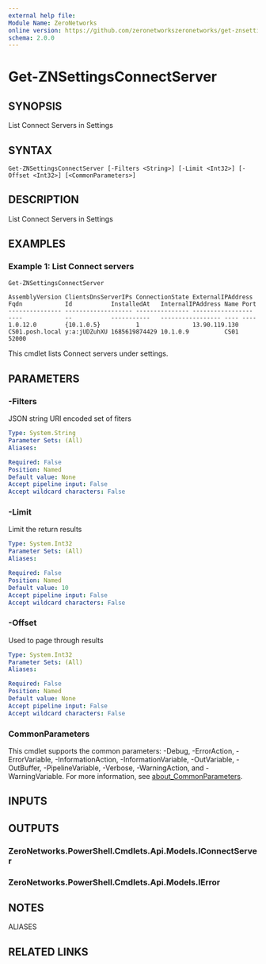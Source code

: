 ```yaml
---
external help file:
Module Name: ZeroNetworks
online version: https://github.com/zeronetworkszeronetworks/get-znsettingsconnectserver
schema: 2.0.0
---
```


# Get-ZNSettingsConnectServer

## SYNOPSIS
List Connect Servers in Settings

## SYNTAX

```
Get-ZNSettingsConnectServer [-Filters <String>] [-Limit <Int32>] [-Offset <Int32>] [<CommonParameters>]
```

## DESCRIPTION
List Connect Servers in Settings

## EXAMPLES

### Example 1: List Connect servers
```powershell
Get-ZNSettingsConnectServer
```

```output
AssemblyVersion ClientsDnsServerIPs ConnectionState ExternalIPAddress Fqdn            Id           InstalledAt   InternalIPAddress Name Port
--------------- ------------------- --------------- ----------------- ----            --           -----------   ----------------- ---- ----
1.0.12.0        {10.1.0.5}          1               13.90.119.130     CS01.posh.local y:a:jUDZuhXU 1685619874429 10.1.0.9          CS01 52000
```

This cmdlet lists Connect servers under settings.

## PARAMETERS

### -Filters
JSON string URI encoded set of fiters

```yaml
Type: System.String
Parameter Sets: (All)
Aliases:

Required: False
Position: Named
Default value: None
Accept pipeline input: False
Accept wildcard characters: False
```

### -Limit
Limit the return results

```yaml
Type: System.Int32
Parameter Sets: (All)
Aliases:

Required: False
Position: Named
Default value: 10
Accept pipeline input: False
Accept wildcard characters: False
```

### -Offset
Used to page through results

```yaml
Type: System.Int32
Parameter Sets: (All)
Aliases:

Required: False
Position: Named
Default value: None
Accept pipeline input: False
Accept wildcard characters: False
```

### CommonParameters
This cmdlet supports the common parameters: -Debug, -ErrorAction, -ErrorVariable, -InformationAction, -InformationVariable, -OutVariable, -OutBuffer, -PipelineVariable, -Verbose, -WarningAction, and -WarningVariable. For more information, see [about_CommonParameters](http://go.microsoft.com/fwlink/?LinkID=113216).

## INPUTS

## OUTPUTS

### ZeroNetworks.PowerShell.Cmdlets.Api.Models.IConnectServer

### ZeroNetworks.PowerShell.Cmdlets.Api.Models.IError

## NOTES

ALIASES

## RELATED LINKS

